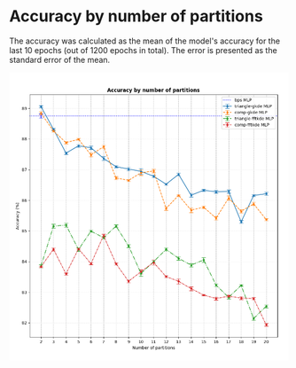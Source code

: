 # Accuracy by number of partitions

The accuracy was calculated as the mean of the model's accuracy for the last 10 epochs (out of 1200 epochs in total).
The error is presented as the standard error of the mean.

![](graphs/accuracy-by-n-partitions-all.png?raw=true)